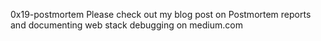 0x19-postmortem
Please check out my blog post on Postmortem reports and documenting web stack debugging on medium.com
